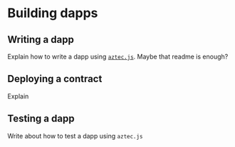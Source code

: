 # Building dapps

## Writing a dapp

Explain how to write a dapp using [`aztec.js`](https://github.com/AztecProtocol/aztec-packages/tree/master/yarn-project/aztec.js). Maybe that readme is enough?

## Deploying a contract

Explain

## Testing a dapp

Write about how to test a dapp using `aztec.js`